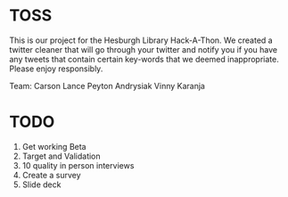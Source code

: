 # TOSS
This is our project for the Hesburgh Library Hack-A-Thon. We created a twitter cleaner that will go through your twitter and notify you if you have any tweets that contain certain key-words that we deemed inappropriate. Please enjoy responsibly.

Team:
Carson Lance
Peyton Andrysiak
Vinny Karanja

# TODO
1. Get working Beta
2. Target and Validation
3. 10 quality in person interviews
4. Create a survey
5. Slide deck
